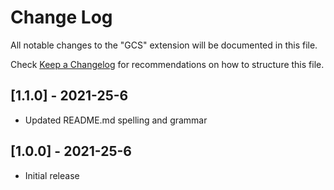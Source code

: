 # Change Log

All notable changes to the "GCS" extension will be documented in this file.

Check [Keep a Changelog](http://keepachangelog.com/) for recommendations on how to structure this file.

## [1.1.0] - 2021-25-6
- Updated README.md spelling and grammar

## [1.0.0] - 2021-25-6
- Initial release
